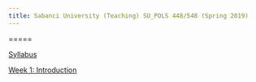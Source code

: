 ```yaml
---
title: Sabanci University (Teaching) SU_POLS 448/548 (Spring 2019)
---
```


=====


[Syllabus](https://www.dropbox.com/s/ebjabemplyempeh/Conflicts_in_the_Middle_East_Syllabus_01302019.pdf?dl=1)

[Week 1: Introduction](https://www.dropbox.com/s/zim5i7xut1ma1lu/SU_POLS%20448548_Week1.pdf?dl=1)




